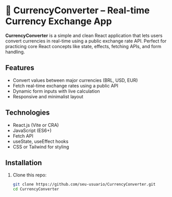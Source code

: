 # 💱 CurrencyConverter – Real-time Currency Exchange App

**CurrencyConverter** is a simple and clean React application that lets users convert currencies in real-time using a public exchange rate API. Perfect for practicing core React concepts like state, effects, fetching APIs, and form handling.

## Features

- Convert values between major currencies (BRL, USD, EUR)
- Fetch real-time exchange rates using a public API
- Dynamic form inputs with live calculation
- Responsive and minimalist layout

## Technologies

- React.js (Vite or CRA)
- JavaScript (ES6+)
- Fetch API
- useState, useEffect hooks
- CSS or Tailwind for styling

## Installation

1. Clone this repo:
   ```bash
   git clone https://github.com/seu-usuario/CurrencyConverter.git
   cd CurrencyConverter
